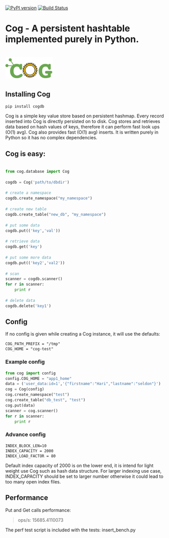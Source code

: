 [![PyPI version](https://badge.fury.io/py/cogdb.svg)](https://badge.fury.io/py/cogdb) [![Build Status](https://travis-ci.org/arun1729/cog.svg?branch=master)](https://travis-ci.org/arun1729/cog)
# Cog - A persistent hashtable implemented purely in Python.
# ![ScreenShot](/cog-logo.png)


## Installing Cog
```
pip install cogdb
```

Cog is a simple key value store based on persistent hashmap. Every record inserted into Cog is directly persisted on to disk. Cog stores and retrieves data based on hash values of keys, therefore it can perform fast look ups (O(1) avg). Cog also provides fast (O(1) avg) inserts. It is written purely in Python so it has no complex dependencies.


## Cog is easy:
```python

from cog.database import Cog

cogdb = Cog('path/to/dbdir')

# create a namespace
cogdb.create_namespace("my_namespace")

# create new table
cogdb.create_table("new_db", "my_namespace")

# put some data
cogdb.put(('key','val'))

# retrieve data 
cogdb.get('key')

# put some more data
cogdb.put(('key2','val2'))

# scan
scanner = cogdb.scanner()
for r in scanner:
    print r
    
# delete data
cogdb.delete('key1')

```

## Config

If no config is given while creating a Cog instance, it will use the defaults:

```
COG_PATH_PREFIX = "/tmp"
COG_HOME = "cog-test"
```

### Example config

```python
from cog import config
config.COG_HOME = "app1_home"
data = ('user_data:id=1','{"firstname":"Hari","lastname":"seldon"}')
cog = Cog(config)
cog.create_namespace("test")
cog.create_table("db_test", "test")
cog.put(data)
scanner = cog.scanner()
for r in scanner:
    print r

```

### Advance config

```
INDEX_BLOCK_LEN=10
INDEX_CAPACITY = 2000
INDEX_LOAD_FACTOR = 80
```

Default index capacity of 2000 is on the lower end, it is intend for light weight use Cog such as hash data structure.
For larger indexing use case, INDEX_CAPACITY should be set to larger number otherwise it could lead to too many open index files.

## Performance

Put and Get calls performance:

> ops/s: 15685.4110073

The perf test script is included with the tests: insert_bench.py

